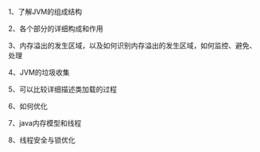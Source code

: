 
1、了解JVM的组成结构

2、各个部分的详细构成和作用

3、内存溢出的发生区域，以及如何识别内存溢出的发生区域，如何监控、避免、处理

4、JVM的垃圾收集

5、可以比较详细描述类加载的过程

6、如何优化

7、java内存模型和线程

8、线程安全与锁优化

